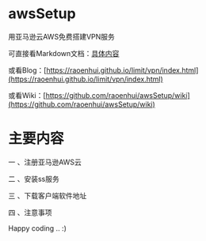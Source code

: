 # awsSetup

用亚马逊云AWS免费搭建VPN服务

可直接看Markdown文档：[具体内容](./Main.md)

或看Blog：[https://raoenhui.github.io/limit/vpn/index.html](https://raoenhui.github.io/limit/vpn/index.html)

或看Wiki：[https://github.com/raoenhui/awsSetup/wiki](https://github.com/raoenhui/awsSetup/wiki)

# 主要内容

一 、注册亚马逊AWS云

二 、安装ss服务

三 、下载客户端软件地址

四 、注意事项


Happy coding .. :)








